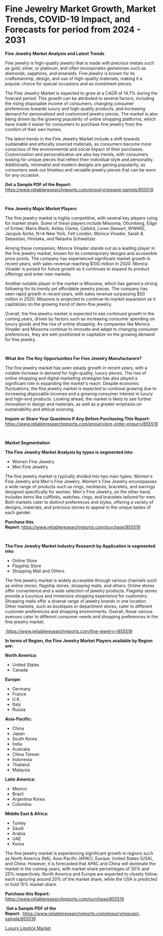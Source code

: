 <p><h1>Fine Jewelry Market Growth, Market Trends, COVID-19 Impact, and Forecasts for period from 2024 - 2031</h1></p><p><strong>Fine Jewelry Market Analysis and Latest Trends</strong></p>
<p><p>Fine jewelry is high-quality jewelry that is made with precious metals such as gold, silver, or platinum, and often incorporates gemstones such as diamonds, sapphires, and emeralds. Fine jewelry is known for its craftsmanship, design, and use of high-quality materials, making it a popular choice for special occasions and as investment pieces.</p><p>The Fine Jewelry Market is expected to grow at a CAGR of 14.7% during the forecast period. This growth can be attributed to several factors, including the rising disposable income of consumers, changing consumer preferences towards luxury and high-quality products, and increasing demand for personalized and customized jewelry pieces. The market is also being driven by the growing popularity of online shopping platforms, which have made it easier for consumers to purchase fine jewelry from the comfort of their own homes.</p><p>The latest trends in the Fine Jewelry Market include a shift towards sustainable and ethically sourced materials, as consumers become more conscious of the environmental and social impact of their purchases. Customization and personalization are also key trends, with consumers looking for unique pieces that reflect their individual style and personality. Additionally, minimalist and modern designs are gaining popularity, as consumers seek out timeless and versatile jewelry pieces that can be worn for any occasion.</p></p>
<p><strong>Get a Sample PDF of the Report:&nbsp;</strong> <a href="https://www.reliableresearchreports.com/enquiry/request-sample/855519">https://www.reliableresearchreports.com/enquiry/request-sample/855519</a></p>
<p>&nbsp;</p>
<p><strong>Fine Jewelry Major Market Players</strong></p>
<p><p>The fine jewelry market is highly competitive, with several key players vying for market share. Some of these players include Missoma, Otiumberg, Edge of Ember, Maria Black, Astley Clarke, Catbird, Loren Stewart, WWAKE, Jacquie Aiche, N+A New York, Felt London, Monica Vinader, Sarah & Sebastian, Hirotaka, and Natasha Schweitzer.</p><p>Among these companies, Monica Vinader stands out as a leading player in the fine jewelry market, known for its contemporary designs and accessible price points. The company has experienced significant market growth in recent years, with sales revenue reaching $100 million in 2020. Monica Vinader is poised for future growth as it continues to expand its product offerings and enter new markets.</p><p>Another notable player in the market is Missoma, which has gained a strong following for its trendy yet affordable jewelry pieces. The company has seen rapid growth in recent years, with sales revenue surpassing $50 million in 2020. Missoma is projected to continue its market expansion as it capitalizes on the growing trend of demi-fine jewelry.</p><p>Overall, the fine jewelry market is expected to see continued growth in the coming years, driven by factors such as increasing consumer spending on luxury goods and the rise of online shopping. As companies like Monica Vinader and Missoma continue to innovate and adapt to changing consumer preferences, they are well-positioned to capitalize on the growing demand for fine jewelry.</p></p>
<p>&nbsp;</p>
<p><strong>What Are The Key Opportunities For Fine Jewelry Manufacturers?</strong></p>
<p><p>The fine jewelry market has seen steady growth in recent years, with a notable increase in demand for high-quality, luxury pieces. The rise of online shopping and digital marketing strategies has also played a significant role in expanding the market's reach. Despite economic fluctuations, the fine jewelry market is expected to continue growing due to increasing disposable incomes and a growing consumer interest in luxury and high-end products. Looking ahead, the market is likely to see further innovation in design and materials, as well as a greater emphasis on sustainability and ethical sourcing.</p></p>
<p><strong>Inquire or Share Your Questions If Any Before Purchasing This Report:</strong> <a href="https://www.reliableresearchreports.com/enquiry/pre-order-enquiry/855519">https://www.reliableresearchreports.com/enquiry/pre-order-enquiry/855519</a></p>
<p>&nbsp;</p>
<p><strong>Market Segmentation</strong></p>
<p><strong>The Fine Jewelry Market Analysis by types is segmented into:</strong></p>
<p><ul><li>Women Fine Jewelry</li><li>Men Fine Jewelry</li></ul></p>
<p><p>The fine jewelry market is typically divided into two main types: Women's Fine Jewelry and Men's Fine Jewelry. Women's Fine Jewelry encompasses a wide range of products such as rings, necklaces, bracelets, and earrings designed specifically for women. Men's Fine Jewelry, on the other hand, includes items like cufflinks, watches, rings, and bracelets tailored for men. Both markets cater to distinct preferences and styles, offering a variety of designs, materials, and precious stones to appeal to the unique tastes of each gender.</p></p>
<p><strong>Purchase this Report:&nbsp;</strong><a href="https://www.reliableresearchreports.com/purchase/855519">https://www.reliableresearchreports.com/purchase/855519</a></p>
<p>&nbsp;</p>
<p><strong>The Fine Jewelry Market Industry Research by Application is segmented into:</strong></p>
<p><ul><li>Online Store</li><li>Flagship Store</li><li>Shopping Mall and Others</li></ul></p>
<p><p>The fine jewelry market is widely accessible through various channels such as online stores, flagship stores, shopping malls, and others. Online stores offer convenience and a wide selection of jewelry products. Flagship stores provide a luxurious and immersive shopping experience for customers. Shopping malls offer a diverse range of jewelry brands in one location. Other markets, such as boutiques or department stores, cater to different customer preferences and shopping environments. Overall, these various avenues cater to different consumer needs and shopping preferences in the fine jewelry market.</p></p>
<p><a href="https://www.reliableresearchreports.com/fine-jewelry-r855519">&nbsp;https://www.reliableresearchreports.com/fine-jewelry-r855519</a></p>
<p><strong>In terms of Region, the Fine Jewelry Market Players available by Region are:</strong></p>
<p>
    <p> <strong> North America: </strong>
        <ul>
            <li>United States</li>
            <li>Canada</li>
        </ul>
        </p> 
    <p> <strong> Europe: </strong>
        <ul>
            <li>Germany</li>
            <li>France</li>
            <li>U.K.</li>
            <li>Italy</li>
            <li>Russia</li>
        </ul>
        </p> 
    <p> <strong> Asia-Pacific: </strong>
        <ul>
            <li>China</li>
            <li>Japan</li>
            <li>South Korea</li>
            <li>India</li>
            <li>Australia</li>
            <li>China Taiwan</li>
            <li>Indonesia</li>
            <li>Thailand</li>
            <li>Malaysia</li>
        </ul>
        </p> 
    <p> <strong> Latin America: </strong>
        <ul>
            <li>Mexico</li>
            <li>Brazil</li>
            <li>Argentina Korea</li>
            <li>Colombia</li>
        </ul>
        </p> 
    <p> <strong> Middle East & Africa: </strong>
        <ul>
            <li>Turkey</li>
            <li>Saudi</li>
            <li>Arabia</li>
            <li>UAE</li>
            <li>Korea</li>
        </ul>
    </p>
    </p>
<p><p>The fine jewelry market is experiencing significant growth in regions such as North America (NA), Asia-Pacific (APAC), Europe, United States (USA), and China. However, it is forecasted that APAC and China will dominate the market in the coming years, with market share percentages of 30% and 25% respectively. North America and Europe are expected to closely follow, each capturing around 20% of the market share, while the USA is predicted to hold 15% market share.</p></p>
<p><strong>Purchase this Report: </strong><a href="https://www.reliableresearchreports.com/purchase/855519">https://www.reliableresearchreports.com/purchase/855519</a></p>
<p>&nbsp;<strong>Get a Sample PDF of the Report:&nbsp;&nbsp;</strong><a href="https://www.reliableresearchreports.com/enquiry/request-sample/855519">https://www.reliableresearchreports.com/enquiry/request-sample/855519</a></p>
<p><strong></strong></p>
<p><p><a href="https://github.com/Valeridd446677/Market-Research-Report-List-1/blob/main/luxury-lipstick-market.md">Luxury Lipstick Market</a></p></p>